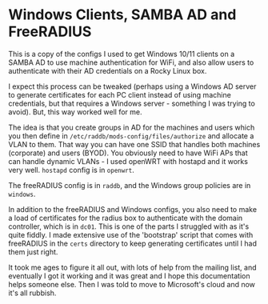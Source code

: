 # Windows Clients, SAMBA AD and FreeRADIUS

This is a copy of the configs I used to get Windows 10/11 clients on a SAMBA AD to use machine authentication for WiFi, and also allow users to authenticate with their AD credentials on a Rocky Linux box.

I expect this process can be tweaked (perhaps using a Windows AD server to generate certificates for each PC client instead of using machine credentials, but that requires a Windows server - something I was trying to avoid). But, this way worked well for me.

The idea is that you create groups in AD for the machines and users which you then define in ```/etc/raddb/mods-config/files/authorize``` and allocate a VLAN to them. That way you can have one SSID that handles both machines (corporate) and users (BYOD). You obviously need to have WiFi APs that can handle dynamic VLANs - I used openWRT with hostapd and it works very well. ```hostapd``` config is in ```openwrt```.

The freeRADIUS config is in ```raddb```, and the Windows group policies are in ```windows```.

In addition to the freeRADIUS and Windows configs, you also need to make a load of certificates for the radius box to authenticate with the domain controller, which is in ```dc01```. This is one of the parts I struggled with as it's quite fiddly. I made extensive use of the 'bootstrap' script that comes with freeRADIUS in the ```certs``` directory to keep generating certificates until I had them just right.

It took me ages to figure it all out, with lots of help from the mailing list, and eventually I got it working and it was great and I hope this documentation helps someone else. Then I was told to move to Microsoft's cloud and now it's all rubbish.
